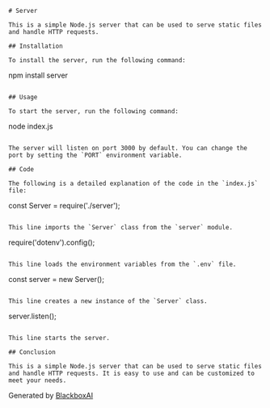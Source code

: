  ```
# Server

This is a simple Node.js server that can be used to serve static files and handle HTTP requests.

## Installation

To install the server, run the following command:

```
npm install server
```

## Usage

To start the server, run the following command:

```
node index.js
```

The server will listen on port 3000 by default. You can change the port by setting the `PORT` environment variable.

## Code

The following is a detailed explanation of the code in the `index.js` file:

```
const Server = require('./server');
```

This line imports the `Server` class from the `server` module.

```
require('dotenv').config();
```

This line loads the environment variables from the `.env` file.

```
const server = new Server();
```

This line creates a new instance of the `Server` class.

```
server.listen();
```

This line starts the server.

## Conclusion

This is a simple Node.js server that can be used to serve static files and handle HTTP requests. It is easy to use and can be customized to meet your needs.
```

Generated by [BlackboxAI](https://www.useblackbox.ai)